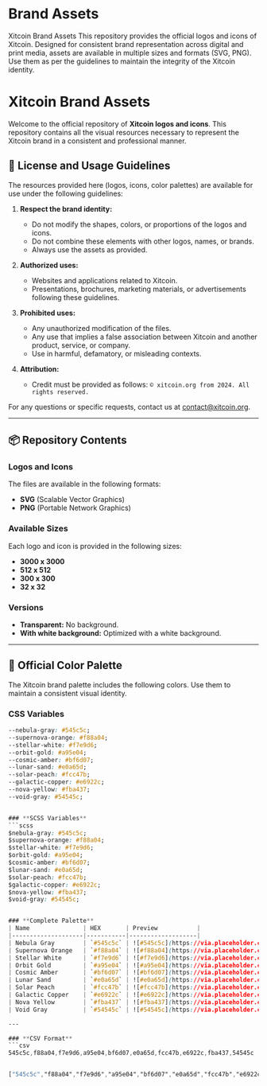 # Brand Assets
Xitcoin Brand Assets This repository provides the official logos and icons of Xitcoin. Designed for consistent brand representation across digital and print media, assets are available in multiple sizes and formats (SVG, PNG). Use them as per the guidelines to maintain the integrity of the Xitcoin identity.



# Xitcoin Brand Assets

Welcome to the official repository of **Xitcoin logos and icons**. This repository contains all the visual resources necessary to represent the Xitcoin brand in a consistent and professional manner.

## 📄 License and Usage Guidelines

The resources provided here (logos, icons, color palettes) are available for use under the following guidelines:

1. **Respect the brand identity:**
   - Do not modify the shapes, colors, or proportions of the logos and icons.
   - Do not combine these elements with other logos, names, or brands.
   - Always use the assets as provided.

2. **Authorized uses:**
   - Websites and applications related to Xitcoin.
   - Presentations, brochures, marketing materials, or advertisements following these guidelines.

3. **Prohibited uses:**
   - Any unauthorized modification of the files.
   - Any use that implies a false association between Xitcoin and another product, service, or company.
   - Use in harmful, defamatory, or misleading contexts.

4. **Attribution:**
   - Credit must be provided as follows: `© xitcoin.org from 2024. All rights reserved.`

For any questions or specific requests, contact us at [contact@xitcoin.org](mailto:contact@xitcoin.org).

---

## 📦 Repository Contents

### **Logos and Icons**
The files are available in the following formats:
- **SVG** (Scalable Vector Graphics)
- **PNG** (Portable Network Graphics)

### **Available Sizes**
Each logo and icon is provided in the following sizes:
- **3000 x 3000**
- **512 x 512**
- **300 x 300**
- **32 x 32**

### **Versions**
- **Transparent:** No background.
- **With white background:** Optimized with a white background.

---

## 🎨 Official Color Palette

The Xitcoin brand palette includes the following colors. Use them to maintain a consistent visual identity.

### **CSS Variables**
```css
--nebula-gray: #545c5c;
--supernova-orange: #f88a04;
--stellar-white: #f7e9d6;
--orbit-gold: #a95e04;
--cosmic-amber: #bf6d07;
--lunar-sand: #e0a65d;
--solar-peach: #fcc47b;
--galactic-copper: #e6922c;
--nova-yellow: #fba437;
--void-gray: #54545c;


### **SCSS Variables**
```scss
$nebula-gray: #545c5c;
$supernova-orange: #f88a04;
$stellar-white: #f7e9d6;
$orbit-gold: #a95e04;
$cosmic-amber: #bf6d07;
$lunar-sand: #e0a65d;
$solar-peach: #fcc47b;
$galactic-copper: #e6922c;
$nova-yellow: #fba437;
$void-gray: #54545c;


### **Complete Palette**
| Name               | HEX       | Preview           |
|--------------------|-----------|-------------------|
| Nebula Gray        | `#545c5c` | ![#545c5c](https://via.placeholder.com/15/545c5c/000000?text=+) |
| Supernova Orange   | `#f88a04` | ![#f88a04](https://via.placeholder.com/15/f88a04/000000?text=+) |
| Stellar White      | `#f7e9d6` | ![#f7e9d6](https://via.placeholder.com/15/f7e9d6/000000?text=+) |
| Orbit Gold         | `#a95e04` | ![#a95e04](https://via.placeholder.com/15/a95e04/000000?text=+) |
| Cosmic Amber       | `#bf6d07` | ![#bf6d07](https://via.placeholder.com/15/bf6d07/000000?text=+) |
| Lunar Sand         | `#e0a65d` | ![#e0a65d](https://via.placeholder.com/15/e0a65d/000000?text=+) |
| Solar Peach        | `#fcc47b` | ![#fcc47b](https://via.placeholder.com/15/fcc47b/000000?text=+) |
| Galactic Copper    | `#e6922c` | ![#e6922c](https://via.placeholder.com/15/e6922c/000000?text=+) |
| Nova Yellow        | `#fba437` | ![#fba437](https://via.placeholder.com/15/fba437/000000?text=+) |
| Void Gray          | `#54545c` | ![#54545c](https://via.placeholder.com/15/54545c/000000?text=+) |

---

### **CSV Format**
```csv
545c5c,f88a04,f7e9d6,a95e04,bf6d07,e0a65d,fcc47b,e6922c,fba437,54545c


["545c5c","f88a04","f7e9d6","a95e04","bf6d07","e0a65d","fcc47b","e6922c","fba437","54545c"]

